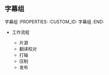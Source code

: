 字幕组
---------------------------

字幕组
   :PROPERTIES:
   :CUSTOM_ID: 字幕组
   :END:

- 工作流程

  - 片源
  - 翻译校对
  - 打轴
  - 压制
  - 发布
